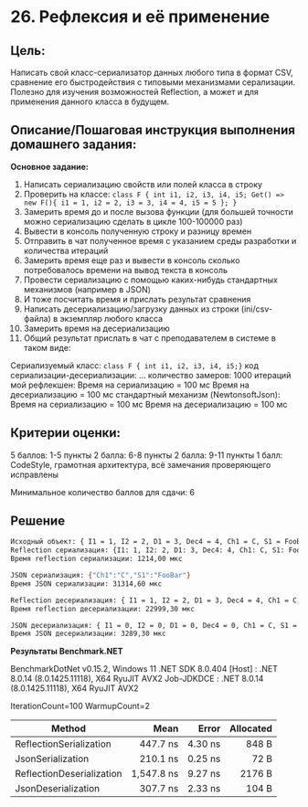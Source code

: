 # 26. Рефлексия и её применение

## Цель:

Написать свой класс-сериализатор данных любого типа в формат CSV, сравнение его быстродействия с типовыми механизмами серализации.
Полезно для изучения возможностей Reflection, а может и для применения данного класса в будущем.

## Описание/Пошаговая инструкция выполнения домашнего задания:

**Основное задание:**

1. Написать сериализацию свойств или полей класса в строку
2. Проверить на классе: `class F { int i1, i2, i3, i4, i5; Get() => new F(){ i1 = 1, i2 = 2, i3 = 3, i4 = 4, i5 = 5 }; }`
3. Замерить время до и после вызова функции (для большей точности можно сериализацию сделать в цикле 100-100000 раз)
4. Вывести в консоль полученную строку и разницу времен
5. Отправить в чат полученное время с указанием среды разработки и количества итераций
6. Замерить время еще раз и вывести в консоль сколько потребовалось времени на вывод текста в консоль
7. Провести сериализацию с помощью каких-нибудь стандартных механизмов (например в JSON)
8. И тоже посчитать время и прислать результат сравнения
9. Написать десериализацию/загрузку данных из строки (ini/csv-файла) в экземпляр любого класса
10. Замерить время на десериализацию
11. Общий результат прислать в чат с преподавателем в системе в таком виде:

Сериализуемый класс: `class F { int i1, i2, i3, i4, i5;}`
код сериализации-десериализации: ...
количество замеров: 1000 итераций
мой рефлекшен:
Время на сериализацию = 100 мс
Время на десериализацию = 100 мс
стандартный механизм (NewtonsoftJson):
Время на сериализацию = 100 мс
Время на десериализацию = 100 мс

## Критерии оценки:

5 баллов: 1-5 пункты
2 балла: 6-8 пункты
2 балла: 9-11 пункты
1 балл: CodeStyle, грамотная архитектура, всё замечания проверяющего исправлены

Минимальное количество баллов для сдачи: 6


## Решение

```bash
Исходный объект: { I1 = 1, I2 = 2, D1 = 3, Dec4 = 4, Ch1 = C, S1 = FooBar }
Reflection сериализация: {I1: 1, I2: 2, D1: 3, Dec4: 4, Ch1: C, S1: FooBar}
Время reflection сериализации: 1214,00 мкс

JSON сериализация: {"Ch1":"C","S1":"FooBar"}
Время JSON сериализации: 31314,60 мкс

Reflection десериализация: { I1 = 1, I2 = 2, D1 = 3, Dec4 = 4, Ch1 = C, S1 = FooBar }
Время reflection десериализации: 22999,30 мкс

JSON десериализация: { I1 = 0, I2 = 0, D1 = 0, Dec4 = 0, Ch1 = C, S1 = FooBar }
Время JSON десериализации: 3289,30 мкс
```

**Результаты Benchmark.NET**

BenchmarkDotNet v0.15.2, Windows 11
.NET SDK 8.0.404
  [Host]     : .NET 8.0.14 (8.0.1425.11118), X64 RyuJIT AVX2
  Job-JDKDCE : .NET 8.0.14 (8.0.1425.11118), X64 RyuJIT AVX2

IterationCount=100  WarmupCount=2  

 Method                    | Mean       | Error   | Allocated |
-------------------------- |-----------:|--------:|----------:|
 ReflectionSerialization   |   447.7 ns | 4.30 ns |     848 B |
 JsonSerialization         |   210.1 ns | 0.25 ns |      72 B |
 ReflectionDeserialization | 1,547.8 ns | 9.27 ns |    2176 B |
 JsonDeserialization       |   307.7 ns | 2.33 ns |     104 B |
